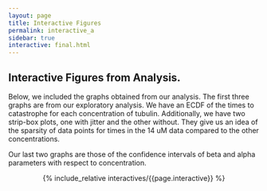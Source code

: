 ```yaml
---
layout: page
title: Interactive Figures
permalink: interactive_a
sidebar: true
interactive: final.html
---
```


## Interactive Figures from Analysis. 
Below, we included the graphs obtained from our analysis. The first three graphs are from our exploratory analysis. We have an ECDF of the times to catastrophe for each concentration of tubulin. Additionally, we have two strip-box plots, one with jitter and the other without. They give us an idea of the sparsity of data points for times in the 14 uM data compared to the other concentrations. 

Our last two graphs are those of the confidence intervals of beta and alpha parameters with respect to concentration. 

<!-- The below line includes the interactive figure. Do not change! -->
<center>

{% include_relative interactives/{{page.interactive}} %}

</center>


